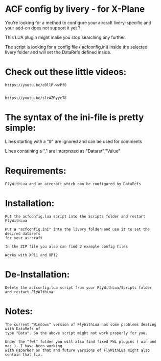 

# ACF config by livery - for X-Plane

You're looking for a method to configure your aircraft livery-specific and your add-on does 
not support it yet ?

This LUA plugin might make you stop searching any further.

The script is looking for a config file ( acfconfig.ini) inside the selected livery folder 
and will set the DataRefs defined inside.

 

# Check out these little videos:

 
	https://youtu.be/e0llP-wvPf0


	https://youtu.be/sleAZRyyeT8

 

# The syntax of the ini-file is pretty simple:

   Lines starting with a "#"  are ignored and can be used for comments

   Lines containing a "," are interpreted as   "Dataref","Value"


# Requirements:

    FlyWithLua and an aircraft which can be configured by DataRefs

 

# Installation:

    Put the acfconfig.lua script into the Scripts folder and restart FlyWithLua

    Put a "acfconfig.ini" into the livery folder and use it to set the desired datarefs 
    for your aircraft

    In the ZIP file you also can find 2 example config files

    Works with XP11 and XP12

 

# De-Installation:

    Delete the acfconfig.lua script from your FlyWithLua/Scripts folder and restart FlyWIthLua

 

# Notes:

    The current "Windows" version of FlyWithLua has some problems dealing with DataRefs of 
    type "Data". So the above script might not work properly for you.

    Under the "fwl" folder you will also find fixed FWL plugins ( win and mac ). I have been working 
    with @sparker on that and future versions of FlyWithLua might also contain that fix.

 



